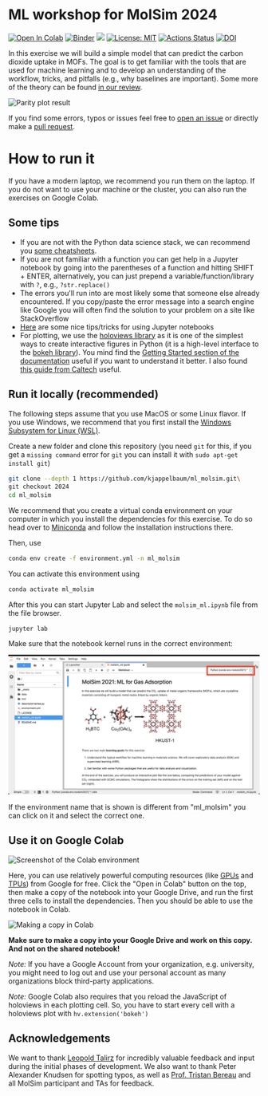 # ML workshop for MolSim 2024

[![Open In Colab](https://colab.research.google.com/assets/colab-badge.svg)](https://colab.research.google.com/github/kjappelbaum/ml_molsim/blob/2024/molsim_ml.ipynb)
[![Binder](https://mybinder.org/badge_logo.svg)](https://mybinder.org/v2/gh/kjappelbaum/ml_molsim/2024?filepath=molsim_ml.ipynb)
[![](https://img.shields.io/badge/python-3.7+-blue.svg)](https://www.python.org/download/releases/3.7.0/)
[![License: MIT](https://img.shields.io/badge/License-MIT-yellow.svg)](https://opensource.org/licenses/MIT)
[![Actions Status](https://github.com/kjappelbaum/ml_molsim/workflows/Python%20package/badge.svg)](https://github.com/kjappelbaum/ml_molsim/actions)
[![DOI](https://zenodo.org/badge/DOI/10.5281/zenodo.3605363.svg)](https://doi.org/10.5281/zenodo.3605363)

In this exercise we will build a simple model that can predict the carbon dioxide uptake in MOFs. The goal is to get familiar with the tools that are used for machine learning and to develop an understanding of the workflow, tricks, and pitfalls (e.g., why baselines are important). Some more of the theory can be found [in our review](https://pubs.acs.org/doi/abs/10.1021/acs.chemrev.0c00004).

![Parity plot result](_static/result.gif)

If you find some errors, typos or issues feel free to [open an issue](https://help.github.com/en/github/managing-your-work-on-github/about-issues) or directly make a [pull request](https://help.github.com/en/github/collaborating-with-issues-and-pull-requests/about-pull-requests).

# How to run it

If you have a modern laptop, we recommend you run them
on the laptop. If you do not want to use your machine or the cluster, you
can also run the exercises on Google Colab.

## Some tips

- If you are not with the Python data science stack, we can recommend you [some cheatsheets](https://www.utc.fr/~jlaforet/Suppl/python-cheatsheets.pdf).
- If you are not familiar with a function you can get help in a Jupyter notebook by going into the parentheses of a function and hitting SHIFT + ENTER, alternatively, you can just prepend a variable/function/library with `?`, e.g., `?str.replace()`
- The errors you'll run into are most likely some that someone else already encountered. If you copy/paste the error message into a search engine like Google you will often find the solution to your problem on a site like StackOverflow
- [Here](https://www.dataquest.io/blog/jupyter-notebook-tips-tricks-shortcuts/) are some nice tips/tricks for using Jupyter notebooks
- For plotting, we use the [holoviews library](https://holoviews.org/) as it is one of the simplest ways to create interactive figures in Python (it is a high-level interface to the [bokeh library](https://bokeh.org/)). You mind find the [Getting Started section of the documentation](https://holoviews.org/getting_started/) useful if you want to understand it better. I also found [this guide from Caltech](http://bebi103.caltech.edu.s3-website-us-east-1.amazonaws.com/2019a/content/lessons/lesson_03/intro_to_holoviews.html) useful.

## Run it locally (recommended)

The following steps assume that you use MacOS or some Linux flavor. If you use Windows, we recommend that you first install the [Windows Subsystem for Linux (WSL)](https://docs.microsoft.com/en-us/windows/wsl/install-win10).

Create a new folder and clone this repository (you need `git` for this, if you get a `missing command` error for `git` you can install it with `sudo apt-get install git`)

```bash
git clone --depth 1 https://github.com/kjappelbaum/ml_molsim.git\
git checkout 2024
cd ml_molsim
```

We recommend that you create a virtual conda environment on your computer in which you install the dependencies for this exercise. To do so head over to [Miniconda](https://docs.conda.io/en/latest/miniconda.html) and follow the installation instructions there.

Then, use

```bash
conda env create -f environment.yml -n ml_molsim
```

You can activate this environment using

```bash
conda activate ml_molsim
```

After this you can start Jupyter Lab and select the `molsim_ml.ipynb` file from the file browser.

```(bash)
jupyter lab
```

Make sure that the notebook kernel runs in the correct environment:

![Environment name](_static/conda_env_name.png)

If the environment name that is shown is different from "ml_molsim" you can click on it and select the correct one.

## Use it on Google Colab

![Screenshot of the Colab environment](_static/colab.png)

Here, you can use relatively powerful computing resources (like [GPUs](https://en.wikipedia.org/wiki/Graphics_processing_unit) and [TPUs](https://en.wikipedia.org/wiki/Tensor_Processing_Unit)) from Google for free.
Click the "Open in Colab" button on the top, then make a copy of the notebook into your Google Drive, and run the first three cells to
install the dependencies.
Then you should be able to use the notebook in Colab.

![Making a copy in Colab](_static/save_copy_colab.png)

**Make sure to make a copy into your Google Drive and work on this copy. And
not on the shared notebook!**

_Note:_ If you have a Google Account from your organization, e.g. university, you might
need to log out and use your personal account as many organizations block
third-party applications.

_Note:_ Google Colab also requires that you reload the JavaScript of holoviews in each plotting cell.
So, you have to start every cell with a holoviews plot with `hv.extension('bokeh')`

## Acknowledgements

We want to thank [Leopold Talirz](https://github.com/ltalirz) for incredibly valuable feedback and input during the initial phases of development.
We also want to thank Peter Alexander Knudsen for spotting typos, as well as [Prof. Tristan Bereau](https://github.com/tbereau) and all MolSim participant and TAs for feedback.
